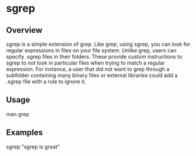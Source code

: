 sgrep
==================

Overview
------------------
sgrep is a simple extension of grep.  Like grep, using sgrep, you can
look for regular expressions in files on your file system.  Unlike
grep, users can specify .sgrep files in their folders.  These provide
custom instructions to sgrep to *not* look in particular files when
trying to match a regular expression.  For instance, a user that did
not want to grep through a subfolder containing many binary files or
external libraries could add a .sgrep file with a rule to ignore it.

Usage
------------------
man grep

Examples
------------------
sgrep "sgrep is great" 
